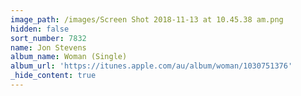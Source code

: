 ```yaml
---
image_path: /images/Screen Shot 2018-11-13 at 10.45.38 am.png
hidden: false
sort_number: 7832
name: Jon Stevens
album_name: Woman (Single)
album_url: 'https://itunes.apple.com/au/album/woman/1030751376'
_hide_content: true
---
```


